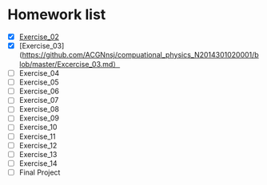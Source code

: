 # Homework list
- [x] [Exercise_02](https://github.com/ACGNnsj/compuational_physics_N2014301020001/blob/master/Excercise_02.md)
- [x] [Exercise_03](https://github.com/ACGNnsj/compuational_physics_N2014301020001/blob/master/Excercise_03.md）
- [ ] Exercise_04
- [ ] Exercise_05
- [ ] Exercise_06
- [ ] Exercise_07
- [ ] Exercise_08
- [ ] Exercise_09
- [ ] Exercise_10
- [ ] Exercise_11
- [ ] Exercise_12
- [ ] Exercise_13
- [ ] Exercise_14
- [ ] Final Project
